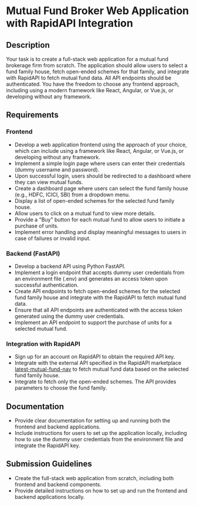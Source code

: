 # Mutual Fund Broker Web Application with RapidAPI Integration

## Description
Your task is to create a full-stack web application for a mutual fund brokerage firm from scratch. The application should allow users to select a fund family house, fetch open-ended schemes for that family, and integrate with RapidAPI to fetch mutual fund data. All API endpoints should be authenticated. You have the freedom to choose any frontend approach, including using a modern framework like React, Angular, or Vue.js, or developing without any framework.

## Requirements

### Frontend
- Develop a web application frontend using the approach of your choice, which can include using a framework like React, Angular, or Vue.js, or developing without any framework.
- Implement a simple login page where users can enter their credentials (dummy username and password).
- Upon successful login, users should be redirected to a dashboard where they can view mutual funds.
- Create a dashboard page where users can select the fund family house (e.g., HDFC, ICICI, SBI) from a dropdown menu.
- Display a list of open-ended schemes for the selected fund family house.
- Allow users to click on a mutual fund to view more details.
- Provide a "Buy" button for each mutual fund to allow users to initiate a purchase of units.
- Implement error handling and display meaningful messages to users in case of failures or invalid input.

### Backend (FastAPI)
- Develop a backend API using Python FastAPI.
- Implement a login endpoint that accepts dummy user credentials from an environment file (.env) and generates an access token upon successful authentication.
- Create API endpoints to fetch open-ended schemes for the selected fund family house and integrate with the RapidAPI to fetch mutual fund data.
- Ensure that all API endpoints are authenticated with the access token generated using the dummy user credentials.
- Implement an API endpoint to support the purchase of units for a selected mutual fund.

### Integration with RapidAPI
- Sign up for an account on RapidAPI to obtain the required API key.
- Integrate with the external API specified in the RapidAPI marketplace [latest-mutual-fund-nav](https://rapidapi.com/suneetk92/api/latest-mutual-fund-nav) to fetch mutual fund data based on the selected fund family house.
- Integrate to fetch only the open-ended schemes. The API provides parameters to choose the fund family.

## Documentation
- Provide clear documentation for setting up and running both the frontend and backend applications.
- Include instructions for users to set up the application locally, including how to use the dummy user credentials from the environment file and integrate the RapidAPI key.

## Submission Guidelines
- Create the full-stack web application from scratch, including both frontend and backend components.
- Provide detailed instructions on how to set up and run the frontend and backend applications locally.
